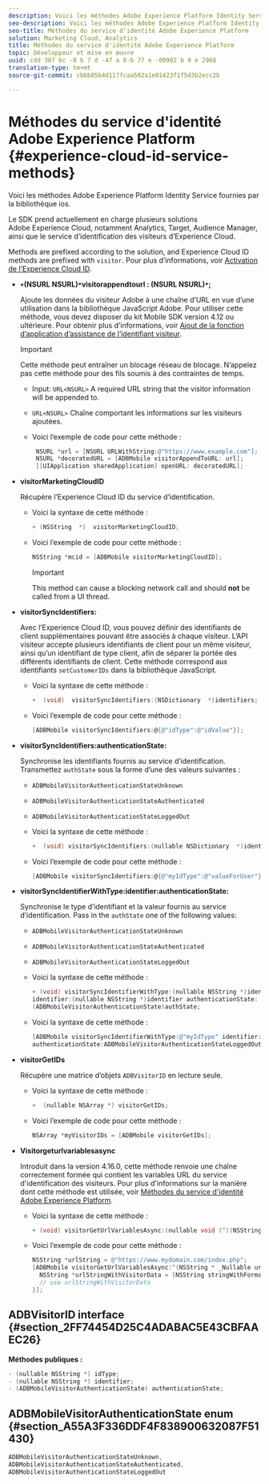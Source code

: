 ```yaml
---
description: Voici les méthodes Adobe Experience Platform Identity Service fournies par la bibliothèque ios.
seo-description: Voici les méthodes Adobe Experience Platform Identity Service fournies par la bibliothèque ios.
seo-title: Méthodes du service d'identité Adobe Experience Platform
solution: Marketing Cloud, Analytics
title: Méthodes du service d'identité Adobe Experience Platform
topic: Développeur et mise en œuvre
uuid: cdd 307 bc -8 b 7 d -47 a 8-b 77 e -00902 b 9 e 2968
translation-type: tm+mt
source-git-commit: cbbb85b4d117fcaa502a1e01423f1f5d3b2ecc2b

---
```



# Méthodes du service d'identité Adobe Experience Platform {#experience-cloud-id-service-methods}

Voici les méthodes Adobe Experience Platform Identity Service fournies par la bibliothèque ios.

Le SDK prend actuellement en charge plusieurs solutions Adobe Experience Cloud, notamment Analytics, Target, Audience Manager, ainsi que le service d’identification des visiteurs d’Experience Cloud.

Methods are prefixed according to the solution, and Experience Cloud ID methods are prefixed with `visitor`. Pour plus d’informations, voir [Activation de l’Experience Cloud ID](/help/ios/marketing-cloud/mcvid.md).

* **`+`(NSURL NSURL)`*`visitorappendtourl : (NSURL NSURL)`*`;**

   Ajoute les données du visiteur Adobe à une chaîne d’URL en vue d’une utilisation dans la bibliothèque JavaScript Adobe. Pour utiliser cette méthode, vous devez disposer du kit Mobile SDK version 4.12 ou ultérieure. Pour obtenir plus d’informations, voir [Ajout de la fonction d’application d’assistance de l’identifiant visiteur](https://marketing.adobe.com/resources/help/en_US/mcvid/mcvid-appendvisitorid.html).

   >[!IMPORTANT]
   >
   >Cette méthode peut entraîner un blocage réseau de blocage. N’appelez pas cette méthode pour des fils soumis à des contraintes de temps.

   * Input: `URL<NSURL>`
A required URL string that the visitor information will be appended to.
   * `URL<NSURL>`
Chaîne comportant les informations sur les visiteurs ajoutées.

   * Voici l’exemple de code pour cette méthode :

      ```objective-c
       NSURL *url = [NSURL URLWithString:@"https://www.example.com"];  
       NSURL *decoratedURL = [ADBMobile visitorAppendToURL: url];  
       [[UIApplication sharedApplication] openURL: decoratedURL];  
      ```

* **visitorMarketingCloudID**

   Récupère l’Experience Cloud ID du service d’identification.

   * Voici la syntaxe de cette méthode :

      ```objective-c
      + (NSString  *)  visitorMarketingCloudID;
      ```

   * Voici l’exemple de code pour cette méthode :

      ```objective-c
      NSString *mcid = [ADBMobile visitorMarketingCloudID]; 
      ```

      >[!IMPORTANT]
      >
      >This method can cause a blocking network call and should **not** be called from a UI thread.

* **visitorSyncIdentifiers:**

   Avec l’Experience Cloud ID, vous pouvez définir des identifiants de client supplémentaires pouvant être associés à chaque visiteur. L’API visiteur accepte plusieurs identifiants de client pour un même visiteur, ainsi qu’un identifiant de type client, afin de séparer la portée des différents identifiants de client. Cette méthode correspond aux identifiants `setCustomerIDs` dans la bibliothèque JavaScript.

   * Voici la syntaxe de cette méthode :

      ```objective-c
      +  (void)  visitorSyncIdentifiers:(NSDictionary  *)identifiers;
      ```

   * Voici l’exemple de code pour cette méthode :

      ```objective-c
      [ADBMobile visitorSyncIdentifiers:@{@"idType":@"idValue"}];
      ```

* **visitorSyncIdentifiers:authenticationState:**

   Synchronise les identifiants fournis au service d’identification. Transmettez `authState` sous la forme d’une des valeurs suivantes :

   * `ADBMobileVisitorAuthenticationStateUnknown`
   * `ADBMobileVisitorAuthenticationStateAuthenticated`
   * `ADBMobileVisitorAuthenticationStateLoggedOut`

   * Voici la syntaxe de cette méthode :

      ```objective-c
      +  (void) visitorSyncIdentifiers:(nullable NSDictionary  *)identifiers  authenticationState:(ADBMobileVisitorAuthenticationState)authState; 
      ```

   * Voici l’exemple de code pour cette méthode :

      ```objective-c
      [ADBMobile visitorSyncIdentifiers:@{@"myIdType":@"valueForUser"}  authenticationState:ADBMobileVisitorAuthenticationStateAuthenticated]; 
      ```

* **visitorSyncIdentifierWithType:identifier:authenticationState:**

   Synchronise le type d’identifiant et la valeur fournis au service d’identification. Pass in the `authState` one of the following values:

   * `ADBMobileVisitorAuthenticationStateUnknown`
   * `ADBMobileVisitorAuthenticationStateAuthenticated`
   * `ADBMobileVisitorAuthenticationStateLoggedOut`

   * Voici la syntaxe de cette méthode :

      ```objective-c
      + (void) visitorSyncIdentifierWithType:(nullable NSString *)identifierType  
      identifier:(nullable NSString *)identifier authenticationState:
      (ADBMobileVisitorAuthenticationState)authState; 
      ```

   * Voici la syntaxe de cette méthode :

      ```objective-c
      [ADBMobile visitorSyncIdentifierWithType:@"myIdType" identifier:@"valueForUser"  
      authenticationState:ADBMobileVisitorAuthenticationStateLoggedOut]; 
      ```

* **visitorGetIDs**

   Récupère une matrice d’objets `ADBVisitorID` en lecture seule.

   * Voici la syntaxe de cette méthode :

      ```objective-c
      +  (nullable NSArray *) visitorGetIDs;
      ```

   * Voici l’exemple de code pour cette méthode :

      ```objective-c
      NSArray *myVisitorIDs = [ADBMobile visitorGetIDs];
      ```

* **Visitorgeturlvariablesasync**

   Introduit dans la version 4.16.0, cette méthode renvoie une chaîne correctement formée qui contient les variables URL du service d'identification des visiteurs. Pour plus d'informations sur la manière dont cette méthode est utilisée, voir [Méthodes du service d'identité Adobe Experience Platform](/help/ios/reference/hybrid-app.md).

   * Voici la syntaxe de cette méthode :

      ```objectivec
      + (void) visitorGetUrlVariablesAsync:(nullable void (^)(NSString* __nullable urlVariables))callback;
      ```

   * Voici l’exemple de code pour cette méthode :

      ```objectivec
      NSString *urlString = @"https://www.mydomain.com/index.php"; 
      [ADBMobile visitorGetUrlVariablesAsync:^(NSString * _Nullable urlVariables) { 
        NSString *urlStringWithVisitorData = [NSString stringWithFormat:@"%@?%@", urlString, urlVariables]; 
        // use urlStringWithVisitorData 
      }];
      ```

## ADBVisitorID interface {#section_2FF74454D25C4ADABAC5E43CBFAAEC26}

**Méthodes publiques :**

```objective-c
- (nullable NSString *) idType; 
- (nullable NSString *) identifier; 
- (ADBMobileVisitorAuthenticationState) authenticationState; 
```

## ADBMobileVisitorAuthenticationState enum {#section_A55A3F336DDF4F838900632087F51430}

```objective-c
ADBMobileVisitorAuthenticationStateUnknown, 
ADBMobileVisitorAuthenticationStateAuthenticated, 
ADBMobileVisitorAuthenticationStateLoggedOut
```

